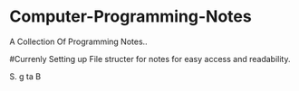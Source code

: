 # Computer-Programming-Notes
A Collection Of Programming Notes..

#Currenly Setting up File structer for notes for easy access and readability.

S. 
g ta
 B
